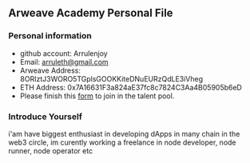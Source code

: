 ## Arweave Academy Personal File

### Personal information

- github account: Arrulenjoy
- Email: arruleth@gmail.com
- Arweave Address: 8ORIztJ3WORO5TGplsGOOKKiteDNuEURzQdLE3iVheg
- ETH Address: 0x7A16631F3a824aE37fc8c7824C3Aa4B05905b6eD
- Please finish this [form](https://docs.google.com/forms/d/e/1FAIpQLSfWA5fIIcBgmRppm3jNz5vmf9Mai_QMVil-2pO4r7YKn_Zhtw/viewform?usp=sf_link) to join in the talent pool.

### Introduce Yourself
 i'am have biggest enthusiast in developing dApps in many chain in the web3 circle, im curently working a freelance in node developer, node runner, node operator etc